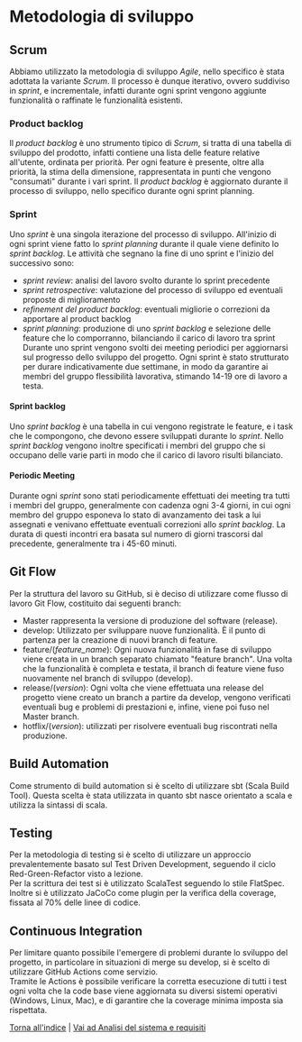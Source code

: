 # Metodologia di sviluppo
## Scrum
Abbiamo utilizzato la metodologia di sviluppo _Agile_, nello specifico è stata adottata la variante _Scrum_.
Il processo è dunque iterativo, ovvero suddiviso in _sprint_, e incrementale, infatti durante ogni sprint vengono aggiunte funzionalità o raffinate le funzionalità esistenti.
### Product backlog
Il _product backlog_ è uno strumento tipico di _Scrum_, si tratta di una tabella di sviluppo del prodotto, infatti contiene una lista delle feature relative all'utente, ordinata per priorità.
Per ogni feature è presente, oltre alla priorità, la stima della dimensione, rappresentata in punti che vengono "consumati" durante i vari sprint.
Il _product backlog_ è aggiornato durante il processo di sviluppo, nello specifico durante ogni sprint planning.
### Sprint
Uno _sprint_ è una singola iterazione del processo di sviluppo. All'inizio di ogni sprint viene fatto lo _sprint planning_ durante il quale viene definito lo _sprint backlog_.
Le attività che segnano la fine di uno sprint e l'inizio del successivo sono:
- _sprint review_: analisi del lavoro svolto durante lo sprint precedente
- _sprint retrospective_: valutazione del processo di sviluppo ed eventuali proposte di miglioramento 
- _refinement del product backlog_: eventuali migliorie o correzioni da apportare al product backlog
- _sprint planning_: produzione di uno _sprint backlog_ e selezione delle feature che lo comporranno, bilanciando il carico di lavoro tra sprint
Durante uno sprint vengono svolti dei meeting periodici per aggiornarsi sul progresso dello sviluppo del progetto.
Ogni sprint è stato strutturato per durare indicativamente due settimane, in modo da garantire ai membri del gruppo flessibilità lavorativa, stimando 14-19 ore di lavoro a testa.
#### Sprint backlog
Uno _sprint backlog_ è una tabella in cui vengono registrate le feature, e i task che le compongono, che devono essere sviluppati durante lo _sprint_.
Nello _sprint backlog_ vengono inoltre specificati i membri del gruppo che si occupano delle varie parti in modo che il carico di lavoro risulti bilanciato.

#### Periodic Meeting
Durante ogni _sprint_ sono stati periodicamente effettuati dei meeting tra tutti i membri del gruppo, generalmente con 
cadenza ogni 3-4 giorni, in cui ogni membro del gruppo esponeva lo stato di avanzamento dei task a lui assegnati e
venivano effettuate eventuali correzioni allo _sprint backlog_. La durata di questi incontri era basata sul numero di 
giorni trascorsi dal precedente, generalmente tra i 45-60 minuti.

## Git Flow
Per la struttura del lavoro su GitHub, si è deciso di utilizzare come flusso di lavoro Git Flow, costituito dai seguenti
branch:
- Master rappresenta la versione di produzione del software (release).
- develop: Utilizzato per sviluppare nuove funzionalità. È il punto di partenza per la creazione di nuovi
branch di feature.
- feature/(_feature_name_): Ogni nuova funzionalità in fase di sviluppo viene creata in un branch separato chiamato "feature branch".
Una volta che la funzionalità è completa e testata, il branch di feature viene fuso nuovamente nel branch di sviluppo (develop).
- release/(_version_): Ogni volta che viene effettuata una release del progetto viene creato un branch a partire da develop,
vengono verificati eventuali bug e problemi di prestazioni e, infine, viene poi fuso nel Master branch.
- hotflix/(_version_): utilizzati per risolvere eventuali bug riscontrati nella produzione.

## Build Automation
Come strumento di build automation si è scelto di utilizzare sbt (Scala Build Tool). Questa scelta è stata utilizzata in
quanto sbt nasce orientato a scala e utilizza la sintassi di scala. 

## Testing
Per la metodologia di testing si è scelto di utilizzare un approccio prevalentemente basato sul Test Driven Development,
seguendo il ciclo Red-Green-Refactor visto a lezione. <br>
Per la scrittura dei test si è utilizzato ScalaTest seguendo lo stile FlatSpec. <br>
Inoltre si è utilizzato JaCoCo come plugin per la verifica della coverage, fissata al 70% delle linee di codice.

## Continuous Integration
Per limitare quanto possibile l'emergere di problemi durante lo sviluppo del progetto, in particolare in situazioni di 
merge su develop, si è scelto di utilizzare GitHub Actions come servizio. <br>
Tramite le Actions è possibile verificare la corretta esecuzione di tutti i test ogni volta che la code base viene 
aggiornata su diversi sistemi operativi (Windows, Linux, Mac), e di garantire che la coverage minima imposta sia 
rispettata.  

[Torna all'indice](../report.md) | [Vai ad Analisi del sistema e requisiti](../03-requirements/report.md)